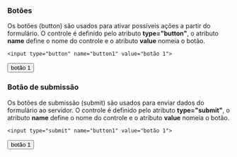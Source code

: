 <h3>Botões</h3>
Os botões (button) são usados para ativar possíveis ações a partir do formulário.
O controle é definido pelo atributo <b>type="button"</b>, o atributo <b>name</b> define o nome do controle 
e o atributo <b>value</b> nomeia o botão.

	<input type="button" name="button1" value="botão 1">
	
<input type="button" name="button1" value="botão 1">

<h3>Botão de submissão</h3>
Os botões de submissão (submit) são usados para enviar dados do formulário ao servidor.
O controle é definido pelo atributo <b>type="submit"</b>, o atributo <b>name</b> define o nome do controle 
e o atributo <b>value</b> nomeia o botão.

	<input type="submit" name="button1" value="botão 1">
	
<input type="submit" name="button1" value="botão 1">



